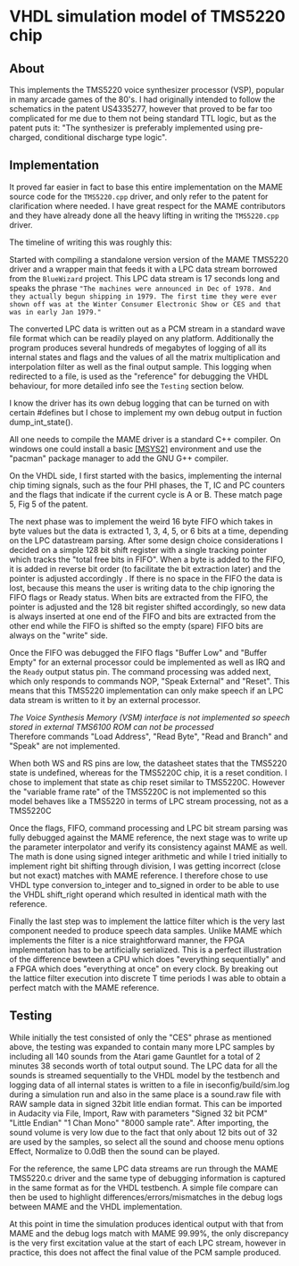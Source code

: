 # VHDL simulation model of TMS5220 chip

## About
This implements the TMS5220 voice synthesizer processor (VSP), popular in many arcade games of the 80's. I had originally intended to follow the schematics in the patent US4335277, however that proved to be far too complicated for me due to them not being standard TTL logic, but as the patent puts it: "The synthesizer is preferably implemented using pre-charged, conditional discharge type logic".  

## Implementation
It proved far easier in fact to base this entire implementation on the MAME source code for the `TMS5220.cpp` driver, and only refer to the patent for clarification where needed. I have great respect for the MAME contributors and they have already done all the heavy lifting in writing the `TMS5220.cpp` driver.  

The timeline of writing this was roughly this:  

Started with compiling a standalone version version of the MAME TMS5220 driver and a wrapper main that feeds it with a LPC data stream borrowed from the `BlueWizard` project. This LPC data stream is 17 seconds long and speaks the phrase `"The machines were announced in Dec of 1978. And they actually begun shipping in 1979. The first time they were ever shown off was at the Winter Consumer Electronic Show or CES and that was in early Jan 1979."`  

The converted LPC data is written out as a PCM stream in a standard wave file format which can be readily played on any platform. Additionally the program produces several hundreds of megabytes of logging of all its internal states and flags and the values of all the matrix multiplication and interpolation filter as well as the final output sample. This logging when redirected to a file, is used as the "reference" for debugging the VHDL behaviour, for more detailed info see the `Testing` section below.  

I know the driver has its own debug logging that can be turned on with certain #defines but I chose to implement my own debug output in fuction dump_int_state().  

All one needs to compile the MAME driver is a standard C++ compiler. On windows one could install a basic [[MSYS2]](https://www.msys2.org/) environment and use the "pacman" package manager to add the GNU G++ compiler.

On the VHDL side, I first started with the basics, implementing the internal chip timing signals, such as the four PHI phases, the T, IC and PC counters and the flags that indicate if the current cycle is A or B. These match page 5, Fig 5 of the patent.  

The next phase was to implement the weird 16 byte FIFO which takes in byte values but the data is extracted 1, 3, 4, 5, or 6 bits at a time, depending on the LPC datastream parsing. After some design choice considerations I decided on a simple 128 bit shift register with a single tracking pointer which tracks the "total free bits in FIFO". When a byte is added to the FIFO, it is added in reverse bit order (to facilitate the bit extraction later) and the pointer is adjusted accordingly . If there is no space in the FIFO the data is lost, because this means the user is writing data to the chip ignoring the FIFO flags or Ready status. When bits are extracted from the FIFO, the pointer is adjusted and the 128 bit register shifted accordingly, so new data is always inserted at one end of the FIFO and bits are extracted from the other end while the FIFO is shifted so the empty (spare) FIFO bits are always on the "write" side.  

Once the FIFO was debugged the FIFO flags "Buffer Low" and "Buffer Empty" for an external processor could be implemented as well as IRQ and the `Ready` output status pin. The command processing was added next, which only responds to commands NOP, "Speak External" and "Reset". This means that this TMS5220 implementation can only make speech if an LPC data stream is written to it by an external processor.  

*The Voice Synthesis Memory (VSM) interface is not implemented so speech stored in external TMS6100 ROM can not be processed*  
Therefore commands "Load Address", "Read Byte", "Read and Branch" and "Speak" are not implemented.  

When both WS and RS pins are low, the datasheet states that the TMS5220 state is undefined, whereas for the TMS5220C chip, it is a reset condition. I chose to implement that state as chip reset similar to TMS5220C. However the "variable frame rate" of the TMS5220C is not implemented so this model behaves like a TMS5220 in terms of LPC stream processing, not as a TMS5220C

Once the flags, FIFO, command processing and LPC bit stream parsing was fully debugged against the MAME reference, the next stage was to write up the parameter interpolator and verify its consistency against MAME as well. The math is done using signed integer arithmetic and while I tried initially to implement right bit shifting through division, I was getting incorrect (close but not exact) matches with MAME reference. I therefore chose to use VHDL type conversion to_integer and to_signed in order to be able to use the VHDL shift_right operand which resulted in identical math with the reference.  

Finally the last step was to implement the lattice filter which is the very last component needed to produce speech data samples. Unlike MAME which implements the filter is a nice straightforward manner, the FPGA implementation has to be artificially serialized. This is a perfect illustration of the difference bewteen a CPU which does "everything sequentially" and a FPGA which does "everything at once" on every clock. By breaking out the lattice filter execution into discrete T time periods I was able to obtain a perfect match with the MAME reference.  

## Testing
While initially the test consisted of only the "CES" phrase as mentioned above, the testing was expanded to contain many more LPC samples by including all 140 sounds from the Atari game Gauntlet for a total of 2 minutes 38 seconds worth of total output sound. The LPC data for all the sounds is streamed sequentially to the VHDL model by the testbench and logging data of all internal states is written to a file in iseconfig/build/sim.log during a simulation run and also in the same place is a sound.raw file with RAW sample data in signed 32bit litle endian format. This can be imported in Audacity via File, Import, Raw with parameters "Signed 32 bit PCM" "Little Endian" "1 Chan Mono" "8000 sample rate". After importing, the sound volume is very low due to the fact that only about 12 bits out of 32 are used by the samples, so select all the sound and choose menu options Effect, Normalize to 0.0dB then the sound can be played.

For the reference, the same LPC data streams are run through the MAME TMS5220.c driver and the same type of debugging information is captured in the same format as for the VHDL testbench. A simple file compare can then be used to highlight differences/errors/mismatches in the debug logs between MAME and the VHDL implementation. 

At this point in time the simulation produces identical output with that from MAME and the debug logs match with MAME 99.99%, the only discrepancy is the very first excitation value at the start of each LPC stream, however in practice, this does not affect the final value of the PCM sample produced.
